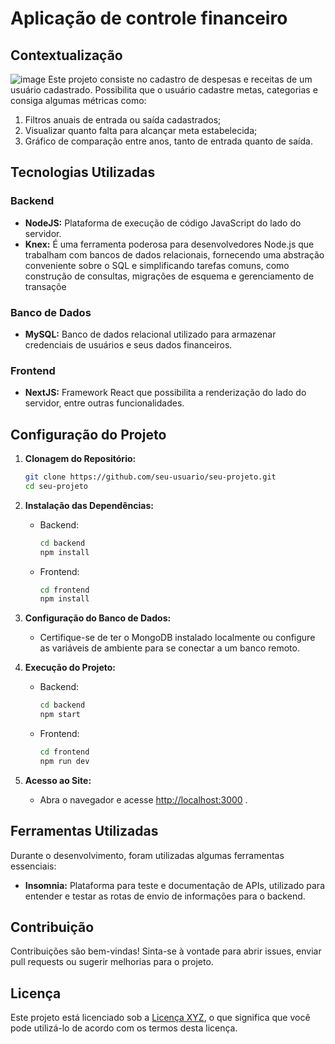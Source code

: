 # Aplicação de controle financeiro

## Contextualização
![image](https://github.com/not-a-ai/financeWeb/assets/123133377/e559a747-0459-4410-98ec-bcaa2b98221e)
Este projeto consiste no cadastro de despesas e receitas de um usuário cadastrado. Possibilita que o usuário cadastre metas, categorias e consiga algumas métricas como:
1) Filtros anuais de entrada ou saída cadastrados;
2) Visualizar quanto falta para alcançar meta estabelecida;
3) Gráfico de comparação entre anos, tanto de entrada quanto de saída.

## Tecnologias Utilizadas

### Backend
- **NodeJS:** Plataforma de execução de código JavaScript do lado do servidor.
- **Knex:** É uma ferramenta poderosa para desenvolvedores Node.js que trabalham com bancos de dados relacionais, fornecendo uma abstração conveniente sobre o SQL e simplificando tarefas comuns, como construção de consultas, migrações de esquema e gerenciamento de transaçõe

### Banco de Dados
- **MySQL:** Banco de dados relacional utilizado para armazenar credenciais de usuários e seus dados financeiros.

### Frontend
- **NextJS:** Framework React que possibilita a renderização do lado do servidor, entre outras funcionalidades.

## Configuração do Projeto

1. **Clonagem do Repositório:**
    ```bash
    git clone https://github.com/seu-usuario/seu-projeto.git
    cd seu-projeto
    ```

2. **Instalação das Dependências:**
    - Backend:
        ```bash
        cd backend
        npm install
        ```

    - Frontend:
        ```bash
        cd frontend
        npm install
        ```

3. **Configuração do Banco de Dados:**
    - Certifique-se de ter o MongoDB instalado localmente ou configure as variáveis de ambiente para se conectar a um banco remoto.

4. **Execução do Projeto:**
    - Backend:
        ```bash
        cd backend
        npm start
        ```

    - Frontend:
        ```bash
        cd frontend
        npm run dev
        ```

5. **Acesso ao Site:**
    - Abra o navegador e acesse [http://localhost:3000](http://localhost:3000) .

## Ferramentas Utilizadas

Durante o desenvolvimento, foram utilizadas algumas ferramentas essenciais:

- **Insomnia:** Plataforma para teste e documentação de APIs, utilizado para entender e testar as rotas de envio de informações para o backend.

## Contribuição

Contribuições são bem-vindas! Sinta-se à vontade para abrir issues, enviar pull requests ou sugerir melhorias para o projeto.

## Licença

Este projeto está licenciado sob a [Licença XYZ](link-para-licenca), o que significa que você pode utilizá-lo de acordo com os termos desta licença.

